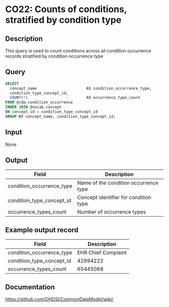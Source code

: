 <!---
Group:condition occurrence
Name:CO22 Counts of conditions, stratified by condition type
Author:Patrick Ryan
CDM Version: 5.3
-->

# CO22: Counts of conditions, stratified by condition type

## Description
This query is used to count conditions across all condition occurrence records stratified by condition occurrence type

## Query
```sql
SELECT 
  concept_name                      AS condition_occurrence_type, 
  condition_type_concept_id, 
  COUNT(*)                          AS occurrence_type_count
FROM @cdm.condition_occurrence
INNER JOIN @vocab.concept 
ON concept_id = condition_type_concept_id
GROUP BY concept_name, condition_type_concept_id;
```

## Input

None

## Output

|  Field |  Description |
| --- | --- |
| condition_occurrence_type | Name of the condition occurrence type |
| condition_type_concept_id | Concept identifier for condition type |
| occurrence_types_count | Number of occurrence types |

## Example output record

|  Field |  Description |
| --- | --- |
| condition_occurrence_type |  EHR Chief Complaint |
| condition_type_concept_id |  42894222 |
| occurrence_types_count |  65445068 |


## Documentation
https://github.com/OHDSI/CommonDataModel/wiki/
